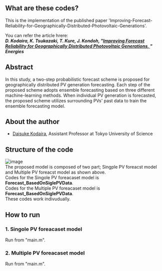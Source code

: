 ## What are these codes?
This is the implementation of the published paper 'Improving-Forecast-Reliability-for-Geographically-Distributed-Photovoltaic-Generations'.

You can refer the article hrere:  
***D. Kodaira, K. Tsukazaki, T. Kure, J. Kondoh, "[Improving Forecast Reliability for Geographically Distributed Photovoltaic Generations, ](https://www.preprints.org/manuscript/202110.0037/v1)" Energies***

## Abstract
In this study, a two-step probabilistic forecast scheme is proposed for geographically distributed PV generation forecasting. Each step of the proposed scheme adopts ensemble forecasting based on three different machine-learning methods. When individual PV generation is forecasted, the proposed scheme utilizes surrounding PVs' past data to train the ensemble forecasting model. 

## About the author
- [Daisuke Kodaira](https://sites.google.com/view/daisukekodaira03en/home?authuser=0), Assistant Professor at Tokyo University of Science

## Structure of the code
![image](https://user-images.githubusercontent.com/43132698/138842220-19095542-8cda-46dd-bcde-6ba9538686f0.png)  
The proposed model is composed of two part; Singple PV foreacst model and Multiple PV foreacst model as shown above.  
Codes for the Singole PV foreacaset model is **Forecast_BasedOnSiglePVData**.  
Codes for the Multiple PV foreacaset model is **Forecast_BasedOnSiglePVData**.  
These codes work indivudually.  

## How to run
### 1. Singole PV foreacaset model
Run from "main.m".


### 2. Multiple PV foreacaset model
Run from "main.m".




